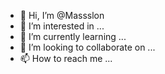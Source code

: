 - 👋 Hi, I’m @Massslon
- 👀 I’m interested in ...
- 🌱 I’m currently learning ...
- 💞️ I’m looking to collaborate on ...
- 📫 How to reach me ...

<!---
Massslon/Massslon is a ✨ special ✨ repository because its `README.md` (this file) appears on your GitHub profile.
You can click the Preview link to take a look at your changes.
--->
